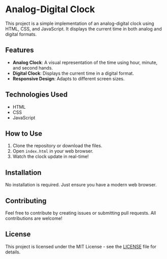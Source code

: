 # Analog-Digital Clock

This project is a simple implementation of an analog-digital clock using HTML, CSS, and JavaScript. It displays the current time in both analog and digital formats.

## Features

- **Analog Clock**: A visual representation of the time using hour, minute, and second hands.
- **Digital Clock**: Displays the current time in a digital format.
- **Responsive Design**: Adapts to different screen sizes.

## Technologies Used

- HTML
- CSS
- JavaScript

## How to Use

1. Clone the repository or download the files.
2. Open `index.html` in your web browser.
3. Watch the clock update in real-time!

## Installation

No installation is required. Just ensure you have a modern web browser.

## Contributing

Feel free to contribute by creating issues or submitting pull requests. All contributions are welcome!

## License

This project is licensed under the MIT License - see the [LICENSE](LICENSE) file for details.
